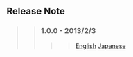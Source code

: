 ---
---
## Release Note  
>> ### 1.0.0 - 2013/2/3
>>>> <a href="1.0.0/README.html">English</a>
>>>> <a href="1.0.0/README.html">Japanese</a>

